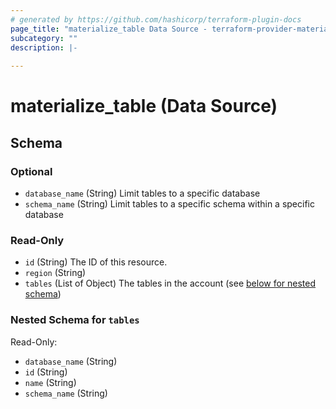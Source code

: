 ```yaml
---
# generated by https://github.com/hashicorp/terraform-plugin-docs
page_title: "materialize_table Data Source - terraform-provider-materialize"
subcategory: ""
description: |-
  
---
```


# materialize_table (Data Source)





<!-- schema generated by tfplugindocs -->
## Schema

### Optional

- `database_name` (String) Limit tables to a specific database
- `schema_name` (String) Limit tables to a specific schema within a specific database

### Read-Only

- `id` (String) The ID of this resource.
- `region` (String)
- `tables` (List of Object) The tables in the account (see [below for nested schema](#nestedatt--tables))

<a id="nestedatt--tables"></a>
### Nested Schema for `tables`

Read-Only:

- `database_name` (String)
- `id` (String)
- `name` (String)
- `schema_name` (String)
